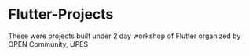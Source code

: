 # Flutter-Projects
These were projects built under 2 day workshop of Flutter organized by OPEN Community, UPES
